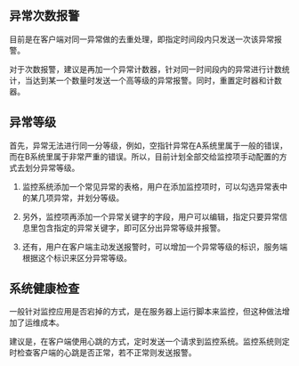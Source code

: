 
## 异常次数报警

目前是在客户端对同一异常做的去重处理，即指定时间段内只发送一次该异常报警。

对于次数报警，建议是再加一个异常计数器，针对同一时间段内的异常进行计数统计，当达到某一个数量时发送一个高等级的异常报警。同时，重置定时器和计数器。


## 异常等级

首先，异常无法进行同一分等级，例如，空指针异常在A系统里属于一般的错误，而在B系统里属于非常严重的错误。所以，目前计划全部交给监控项手动配置的方式去划分异常等级。

1. 监控系统添加一个常见异常的表格，用户在添加监控项时，可以勾选异常表中的某几项异常，并划分等级。

2. 另外，监控项再添加一个异常关键字的字段，用户可以编辑，指定只要异常信息里包含指定的异常关键字，即可区分出异常等级并报警。

3. 还有，用户在客户端主动发送报警时，可以增加一个异常等级的标识，服务端根据这个标识来区分异常等级。


## 系统健康检查

一般针对监控应用是否宕掉的方式，是在服务器上运行脚本来监控，但这种做法增加了运维成本。

建议是，在客户端使用心跳的方式，定时发送一个请求到监控系统。监控系统则定时检查客户端的心跳是否正常，若不正常则发送报警。
